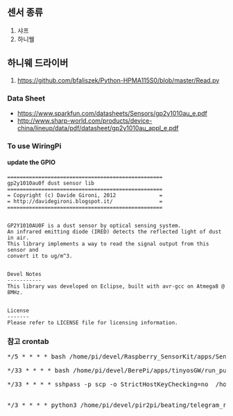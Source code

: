 ## 센서 종류
1. 샤프
2. 하니웰

## 하니웨 드라이버
1. https://github.com/bfaliszek/Python-HPMA115S0/blob/master/Read.py

### Data Sheet
  - https://www.sparkfun.com/datasheets/Sensors/gp2y1010au_e.pdf
  - http://www.sharp-world.com/products/device-china/lineup/data/pdf/datasheet/gp2y1010au_appl_e.pdf

### To use WiringPi
#### update the GPIO

```
==================================================
gp2y1010au0f dust sensor lib
==================================================
= Copyright (c) Davide Gironi, 2012              =
= http://davidegironi.blogspot.it/               =
==================================================


GP2Y1010AU0F is a dust sensor by optical sensing system. 
An infrared emitting diode (IRED) detects the reflected light of dust in air.
This library implements a way to read the signal output from this sensor and
convert it to ug/m^3.


Devel Notes
-----------
This library was developed on Eclipse, built with avr-gcc on Atmega8 @ 8MHz.


License
-------
Please refer to LICENSE file for licensing information.
```


### 참고 crontab
<pre>
*/5 * * * * bash /home/pi/devel/Raspberry_SensorKit/apps/Sensor/DustSensor/run.sh > /home/pi/devel/log/crontab.dust.log 2>&1 

*/33 * * * * bash /home/pi/devel/BerePi/apps/tinyosGW/run_public_ip_rpi.sh <URL> <PORT> <ID> <PASS> > /home/pi/devel/log/crontab.gw.log 2>&1

*/33 * * * * sshpass -p<PASS> scp -o StrictHostKeyChecking=no  /home/pi/devel/BerePi/logs/berelogger.log <ID>@<URL>:www/sensor/dust_home_sensor.log > /home/pi/devel/log/crontab.dust.cp.log 2>&1


*/3 * * * * python3 /home/pi/devel/pir2pi/beating/telegram_report.py 30 > /home/pi/devel/pir2pi/beating/err.log 2>&1 

</pre>

